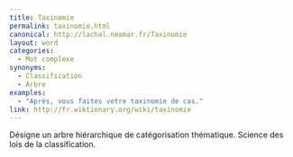 ```yaml
---
title: Taxinomie
permalink: taxinomie.html
canonical: http://lachal.neamar.fr/Taxinomie
layout: word
categories:
  - Mot complexe
synonyms:
  - Classification
  - Arbre
examples:
  - "Après, vous faites votre taxinomie de cas."
link: http://fr.wiktionary.org/wiki/taxinomie
---
```


Désigne un arbre hiérarchique de catégorisation thématique. Science des lois de la classification.

